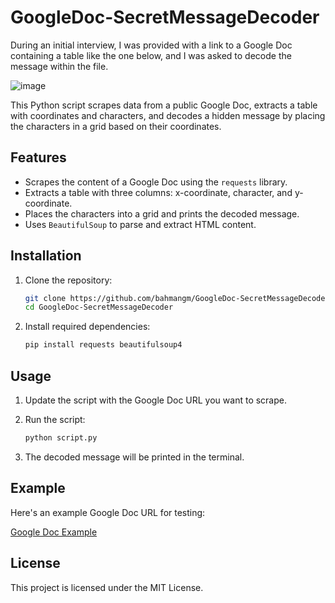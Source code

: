 # GoogleDoc-SecretMessageDecoder

During an initial interview, I was provided with a link to a Google Doc containing a table like the one below, and I was asked to decode the message within the file.

![image](https://github.com/user-attachments/assets/d89e1883-0332-4965-932e-ba1c841cce4f)


This Python script scrapes data from a public Google Doc, extracts a table with coordinates and characters, and decodes a hidden message by placing the characters in a grid based on their coordinates.


## Features

- Scrapes the content of a Google Doc using the `requests` library.
- Extracts a table with three columns: x-coordinate, character, and y-coordinate.
- Places the characters into a grid and prints the decoded message.
- Uses `BeautifulSoup` to parse and extract HTML content.

## Installation

1. Clone the repository:
   ```bash
   git clone https://github.com/bahmangm/GoogleDoc-SecretMessageDecoder.git
   cd GoogleDoc-SecretMessageDecoder

2. Install required dependencies:
   ```bash
   pip install requests beautifulsoup4

## Usage

1. Update the script with the Google Doc URL you want to scrape.

2. Run the script:
   ```bash
   python script.py
3. The decoded message will be printed in the terminal.

## Example

Here's an example Google Doc URL for testing:

[Google Doc Example](https://docs.google.com/document/d/e/2PACX-1vSHesOf9hv2sPOntssYrEdubmMQm8lwjfwv6NPjjmIRYs_FOYXtqrYgjh85jBUebK9swPXh_a5TJ5Kl/pub)

## License

This project is licensed under the MIT License.
